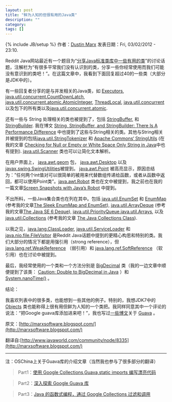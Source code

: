 ```yaml
---
layout: post
title: "鲜为人知的但很有用的Java类"
description: ""
category: 
tags: []
---
```

{% include JB/setup %}
作者：[Dustin Marx](http://www.javaworld.com/community/user/185)  发表日期：Fri, 03/02/2012 - 23:10.

Reddit Java网站最近有一个题目为“[分享Java标准类库中一些有用的类](http://www.reddit.com/r/java/comments/qepq5/share_a_useful_class_from_the_standard_java_class/)”的讨论话题，注解栏为“有很多平常我们没有认识到的类，分享一些你经常使用而我们可能没有意识到的类吧！”。在这篇文章中，我看到下面回复超过40的一些类（大部分是JDK中的）。

有一些回复者分享的是与并发相关的Java类，如 [Executors](http://docs.oracle.com/javase/7/docs/api/java/util/concurrent/Executor.html), [java.util.concurrent.CountDownLatch](http://docs.oracle.com/javase/7/docs/api/java/util/concurrent/CountDownLatch.html), [java.util.concurrent.atomic.AtomicInteger](http://docs.oracle.com/javase/7/docs/api/java/util/concurrent/atomic/AtomicInteger.html), [ThreadLocal](http://docs.oracle.com/javase/7/docs/api/java/lang/ThreadLocal.html), [java.util.concurrent](http://docs.oracle.com/javase/7/docs/api/java/util/concurrent/package-frame.html) 以及包下的所有类以及[java.util.concurrent.atomic](http://docs.oracle.com/javase/7/docs/api/java/util/concurrent/atomic/package-frame.html).

还有一些与 String 处理相关的类也被提到了，包括 [StringBuffer](http://docs.oracle.com/javase/7/docs/api/java/lang/StringBuffer.html), 和[StringBuilder](http://docs.oracle.com/javase/7/docs/api/java/lang/StringBuilder.html). 我在博文 [String, StringBuffer, and StringBuilder: There Is A Performance Difference](http://marxsoftware.blogspot.com/2008/05/string-stringbuffer-and-stringbuilder.html) 中也提到了这些与String相关的类。其他与String相关并被提到的包括[java.util.StringTokenizer](http://docs.oracle.com/javase/7/docs/api/java/util/StringTokenizer.html) 和 [Apache Commons‘ StringUtils](http://commons.apache.org/lang/api-2.5/org/apache/commons/lang/StringUtils.html) (在我的文章 [Checking for Null or Empty or White Space Only String in Java](http://marxsoftware.blogspot.com/2011/09/checking-for-null-or-empty-or-white.html)中也有提到).  [java.util.Scanner](http://docs.oracle.com/javase/7/docs/api/java/util/Scanner.html) 类也可以让简化文本解析。

在用户界面上， [java.awt.geom](http://docs.oracle.com/javase/7/docs/api/java/awt/geom/package-summary.html) 包， [java.awt.Desktop](http://docs.oracle.com/javase/7/docs/api/java/awt/Desktop.html) 以及[javax.swing.SwingUtilities](http://docs.oracle.com/javase/7/docs/api/javax/swing/SwingUtilities.html)被提到。 [java.awt.Point](http://docs.oracle.com/javase/7/docs/api/java/awt/Point.html) 被高亮显示，原因总结为：”任何两个int值对可以很简单的被用来代替数组传递给函数，或者从函数中返回，都可以使用Point类”。[java.awt.Robot](http://docs.oracle.com/javase/7/docs/api/java/awt/Robot.html) 类也在文中被提到，我之前也在我的一篇文章[Screen Snapshots with Java’s Robot](http://marxsoftware.blogspot.com/2010/08/screen-snapshots-with-javas-robot.html) 中提到。

不出所料，一些Java集合类也在列在其中。包括 [java.util.EnumSet](http://docs.oracle.com/javase/7/docs/api/java/util/EnumSet.html) 和 [EnumMap](http://docs.oracle.com/javase/7/docs/api/java/util/EnumMap.html) (参考我的文章[The Sleek EnumMap and EnumSet](http://marxsoftware.blogspot.com/2010/07/sleek-enummap-and-enumset.html)), [java.util.ArrayDeque](http://docs.oracle.com/javase/7/docs/api/java/util/ArrayDeque.html) (参考我的文章[The Java SE 6 Deque](http://marxsoftware.blogspot.com/2008/10/java-se-6-deque.html)), [java.util.PriorityQueue](http://docs.oracle.com/javase/7/docs/api/java/util/PriorityQueue.html),[java.util.Arrays](http://docs.oracle.com/javase/7/docs/api/java/util/Arrays.html), 以及 [java.util.Collections](http://docs.oracle.com/javase/7/docs/api/java/util/Collections.html) (参考我的文章 [The Java Collections Class](http://marxsoftware.blogspot.com/2009/03/java-collections-class.html)).

以我之见，[java.lang.ClassLoader](http://docs.oracle.com/javase/7/docs/api/java/lang/ClassLoader.html), [java.util.ServiceLoader](http://docs.oracle.com/javase/7/docs/api/java/util/ServiceLoader.html) 和 [java.nio.file.FileVisitor](http://docs.oracle.com/javase/7/docs/api/java/nio/file/FileVisitor.html) 是Reddit Java话题中提到的更精心构思和特别的类。我们大部分的情况下都是用强引用（strong reference），但[java.lang.ref.WeakReference](http://docs.oracle.com/javase/7/docs/api/java/lang/ref/WeakReference.html) （弱引用）和 [java.lang.ref.SoftReference](http://docs.oracle.com/javase/7/docs/api/java/lang/ref/SoftReference.html) （软引用）也在讨论中被提到。

最后，我经常使用的一个类和一个方法分别是 [BigDecimal](http://docs.oracle.com/javase/7/docs/api/java/math/BigDecimal.html) 类（我的一边文章中顺便提到了该类： [Caution: Double to BigDecimal in Java](http://marxsoftware.blogspot.com/2010/01/caution-double-to-bigdecimal-in-java.html) ）和 [System.nanoTime()](http://docs.oracle.com/javase/7/docs/api/java/lang/System.html#nanoTime()) 。

结论：

我喜欢列表中的很多类，也能想到一些其他的例子。特别的，我想JDK7中的 [Objects](http://marxsoftware.blogspot.com/2011/03/jdk-7-new-objects-class.html) 类也能称得上很有用但鲜为人知的一个类把。我同样同意其中一个评论的说法：“把Google guava库添加进来吧！”，我也写过[一些博文](http://marxsoftware.blogspot.com/search/label/Guava)关于 [Guava](http://code.google.com/p/guava-libraries/) 。

原文：[http://marxsoftware.blogspot.com/](http://marxsoftware.blogspot.com/)

翻译自:[http://www.javaworld.com/community/node/8335](http://marxsoftware.blogspot.com/)

---
注：OSChina上关于Guava库的介绍文章（当然我也参与了很多部分的翻译）
>Part1：[使用 Google Collections,Guava,static imports 编写漂亮代码](http://www.oschina.net/translate/beautiful-code-with-google-collections-guava-and-static-imports-part-1)

>Part2：[深入探索 Google Guava 库](http://www.oschina.net/translate/diving-into-the-google-guava-library-part-2)

>Part3：[Java 的函数式编程，通过 Google Collections 过滤和调用](http://www.oschina.net/translate/functional-java-filtering-and-ordering-with-google-collections-part-3)







